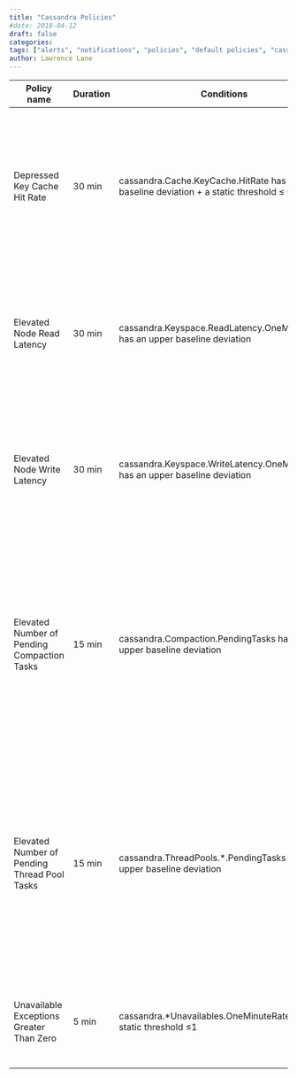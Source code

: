 ```yaml
---
title: "Cassandra Policies"
#date: 2018-04-12
draft: false
categories:
tags: ["alerts", "notifications", "policies", "default policies", "cassandra",]
author: Lawrence Lane
---
```


| Policy name                                  | Duration | Conditions                                                                                   | Category | Description                                                                                                                                                                                     |
|----------------------------------------------|----------|----------------------------------------------------------------------------------------------|----------|-------------------------------------------------------------------------------------------------------------------------------------------------------------------------------------------------|
| Depressed Key Cache Hit Rate                 | 30 min   | cassandra.Cache.KeyCache.HitRate has an lower baseline deviation + a static threshold ≤ 0.85 | WARNING  | The hit rate for the key cache is lower than expected and is less than 85%. This condition has been persisting for at least the past 30 minutes.                                                |
| Elevated Node Read Latency                   | 30 min   | cassandra.Keyspace.ReadLatency.OneMinuteRate has an upper baseline deviation                 | WARNING  | The overall keyspace read latency on this Cassandra node has been higher than expected for at least 30 minutes.                                                                                 |
| Elevated Node Write Latency                  | 30 min   | cassandra.Keyspace.WriteLatency.OneMinuteRate has an upper baseline deviation                | WARNING  | The overall keyspace write latency on this Cassandra node has been higher than expected for at least 30 minutes.                                                                                |
| Elevated Number of Pending Compaction Tasks  | 15 min   | cassandra.Compaction.PendingTasks has an upper baseline deviation                            | WARNING  | The number of pending compaction tasks has been higher than expected for at least the past 15 minutes. This could indicate that the node is falling behind on compaction tasks.                 |
| Elevated Number of Pending Thread Pool Tasks | 15 min   | cassandra.ThreadPools.*.PendingTasks has an upper baseline deviation                         | WARNING  | For at least the past 15 minutes, the number of pending tasks for one or more thread pools has been higher than expected. This could indicate that the pools are falling behind on their tasks. |
| Unavailable Exceptions Greater Than Zero     | 5 min    | cassandra.*Unavailables.OneMinuteRate has a static threshold ≤1                              | CRITICAL | The required number of nodes were unavailable for one or more requests.                                                                                                                         |

